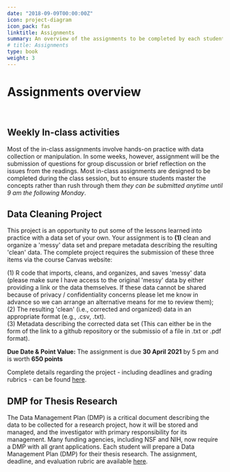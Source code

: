 ```yaml
---
date: "2018-09-09T00:00:00Z"
icon: project-diagram
icon_pack: fas
linktitle: Assignments
summary: An overview of the assignments to be completed by each student
# title: Assignments
type: book
weight: 3
---
```


# Assignments overview  
&nbsp;  

## Weekly In-class activities

Most of the in-class assignments involve hands-on practice with data collection or manipulation. In some weeks, however, assignment will be the submission of questions for group discussion or brief reflection on the issues from the readings. Most in-class assignments are designed to be completed during the class session, but to ensure students master the concepts rather than rush through them *they can be submitted anytime until 9 am the following Monday*.

## Data Cleaning Project

This project is an opportunity to put some of the lessons learned into practice with a data set of your own. Your assignment is to **(1)** clean and organize a 'messy' data set and prepare metadata describing the resulting 'clean' data. The complete project requires the submission of these three items via the course Canvas website: 

(1) R code that imports, cleans, and organizes, and saves 'messy' data (please make sure I have access to the original 'messy' data by either providing a link or the data themselves. If these data cannot be shared because of privacy / confidentiality concerns please let me know in advance so we can arrange an alternative means for me to review them);  
(2) The resulting 'clean' (i.e., corrected and organized) data in an appropriate format (e.g., .csv, .txt).   
(3) Metadata describing the corrected data set (This can either be in the form of the link to a github repository or the submissio of a file in .txt or .pdf format).  

**Due Date & Point Value:** The assignment is due **30 April 2021** by 5 pm and is worth **650 points**

Complete details regarding the project - including deadlines and grading rubrics - can be found [here](https://docs.google.com/viewer?url=https://github.com/BrunaLab/EmilioMBruna_CV/raw/main/EmilioMBruna_CV.pdf). 


## DMP for Thesis Research

The Data Management Plan (DMP) is a critical document describing the data to be collected for a research project, how it will be stored and managed, and the investigator with primary responsibility for its management. Many funding agencies, including NSF and NIH, now require a DMP with all grant applications. Each student will prepare a Data Management Plan (DMP) for their thesis research. The assignment, deadline, and evaluation rubric are available [here]().